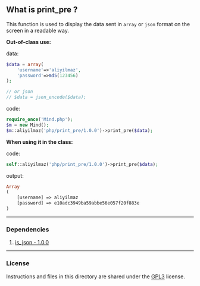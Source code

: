 ## What is print_pre ?

This function is used to display the data sent in `array` or `json` format on the screen in a readable way.

**Out-of-class use:**

data:
```php
$data = array(
    'username'=>'aliyilmaz',
    'password'=>md5(123456)
);

// or json
// $data = json_encode($data);
```

code:
```php
require_once('Mind.php');
$m = new Mind();
$m::aliyilmaz('php/print_pre/1.0.0')->print_pre($data);
```

**When using it in the class:**

code:
```php
self::aliyilmaz('php/print_pre/1.0.0')->print_pre($data);
```

output:
```php
Array
(
    [username] => aliyilmaz
    [password] => e10adc3949ba59abbe56e057f20f883e
)
```

---

### Dependencies

1. [is_json - 1.0.0](https://github.com/aliyilmaz/is_json)

---

### License
Instructions and files in this directory are shared under the [GPL3](https://github.com/aliyilmaz/print_pre/tree/main/1.0.0/LICENSE.md) license.